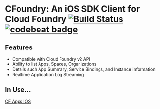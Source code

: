 # CFoundry: An iOS SDK Client for Cloud Foundry [![Build Status](https://travis-ci.org/osis/cf-ios-sdk.svg?branch=master)](https://travis-ci.org/osis/cf-ios-sdk) [![codebeat badge](https://codebeat.co/badges/5ae60e7b-4eae-4ba9-a49e-b323cc4435bf)](https://codebeat.co/projects/github-com-osis-cf-ios-sdk-master)

## Features

- Compatible with Cloud Foundry v2 API
- Ability to list Apps, Spaces, Organizations
- Details such App Summary, Service Bindings, and Instance information
- Realtime Application Log Streaming

## In Use...

[CF Apps IOS](https://github.com/osis/cf-apps-ios)

